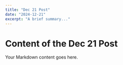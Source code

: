 ```yaml
---
title: "Dec 21 Post"
date: "2024-12-21"
excerpt: "A brief summary..."
---
```


# Content of the Dec 21 Post

Your Markdown content goes here.